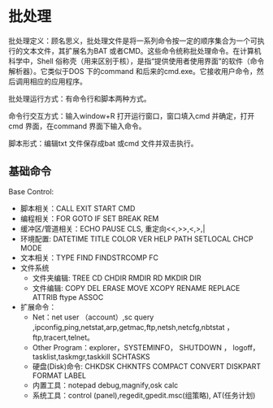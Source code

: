 # 批处理

批处理定义：顾名思义，批处理文件是将一系列命令按一定的顺序集合为一个可执行的文本文件，其扩展名为BAT 或者CMD。这些命令统称批处理命令。在计算机科学中，Shell 俗称壳（用来区别于核），是指“提供使用者使用界面”的软件（命令解析器）。它类似于DOS 下的command 和后来的cmd.exe。它接收用户命令，然后调用相应的应用程序。

批处理运行方式：有命令行和脚本两种方式。

命令行交互方式：输入window+R 打开运行窗口，窗口填入cmd 并确定，打开cmd 界面，在command 界面下输入命令。

脚本形式：编辑txt 文件保存成bat 或cmd 文件并双击执行。


## 基础命令

Base Control:

* 脚本相关：CALL EXIT START CMD
* 编程相关：FOR GOTO IF SET BREAK REM
* 缓冲区/管道相关：ECHO PAUSE CLS, 重定向<<,>>,<,>,|
* 环境配置: DATETIME TITLE COLOR VER HELP PATH SETLOCAL CHCP MODE
* 文本相关：TYPE FIND FINDSTRCOMP FC
* 文件系统
  * 文件夹编辑: TREE CD CHDIR RMDIR RD MKDIR DIR
  * 文件编辑: COPY DEL ERASE MOVE XCOPY RENAME REPLACE ATTRIB ftype ASSOC
* 扩展命令：
  * Net：net user （account）,sc query ,ipconfig,ping,netstat,arp,getmac,ftp,netsh,netcfg,nbtstat ，ftp,tracert,telnet。
  * Other Program：explorer，SYSTEMINFO， SHUTDOWN ， logoff，tasklist,taskmgr,taskkill SCHTASKS
  * 硬盘(Disk)命令: CHKDSK CHKNTFS COMPACT CONVERT DISKPART FORMAT LABEL
  * 内置工具：notepad debug,magnify,osk calc
  * 系统工具：control (panel),regedit,gpedit.msc(组策略), AT(任务计划)
